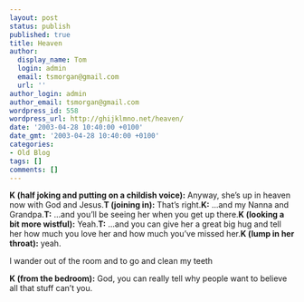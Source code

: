 ```yaml
---
layout: post
status: publish
published: true
title: Heaven
author:
  display_name: Tom
  login: admin
  email: tsmorgan@gmail.com
  url: ''
author_login: admin
author_email: tsmorgan@gmail.com
wordpress_id: 558
wordpress_url: http://ghijklmno.net/heaven/
date: '2003-04-28 10:40:00 +0100'
date_gmt: '2003-04-28 10:40:00 +0100'
categories:
- Old Blog
tags: []
comments: []
---
```

<!-- more -->

<p><b>K (half joking and putting on a childish voice):</b> Anyway, she&#8217;s up in heaven now with God and Jesus.<b>T (joining in):</b> That&#8217;s right.<b>K:</b> ...and my Nanna and Grandpa.<b>T:</b> ...and you&#8217;ll be seeing her when you get up there.<b>K (looking a bit more wistful):</b> Yeah.<b>T:</b> ...and you can give her a great big hug and tell her how much you love her and how much you&#8217;ve missed her.<b>K (lump in her throat):</b> yeah.</p>

<p class="firstpar">I wander out of the room and to go and clean my teeth</p>
<b>K (from the bedroom):</b> God, you can really tell why people want to believe all that stuff can&#8217;t you.</p>

